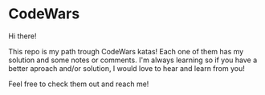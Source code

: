# CodeWars

Hi there! 

This repo is my path trough CodeWars katas! 
Each one of them has my solution and some notes or comments.
I'm always learning so if you have a better aproach and/or solution, I would love to hear and learn from you!

Feel free to check them out and reach me! 


